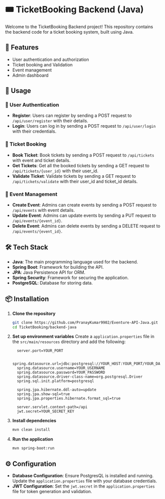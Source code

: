 # 🎟️ TicketBooking Backend (Java)

Welcome to the TicketBooking Backend project! This repository contains the backend code for a ticket booking system, built using Java.

## 🚀 Features

- User authentication and authorization
- Ticket booking and Validation
- Event management
- Admin dashboard

## 📖 Usage

### 🔐 User Authentication

- **Register**: Users can register by sending a POST request to `/api/user/register` with their details.
- **Login**: Users can log in by sending a POST request to `/api/user/login` with their credentials.

### 🎫 Ticket Booking

- **Book Ticket**: Book tickets by sending a POST request to `/api/tickets` with event and ticket details.
- **Get Tickets**: Get all the booked tickets by sending a GET request to `/api/tickets/{user_id}` with their user_id.
- **Validate Ticket**: Validate tickets by sending a GET request to `/api/tickets/validate` with their user_id and ticket_id details.

### 📅 Event Management

- **Create Event**: Admins can create events by sending a POST request to `/api/events` with event details.
- **Update Event**: Admins can update events by sending a PUT request to `/api/events/{event_id}`.
- **Delete Event**: Admins can delete events by sending a DELETE request to `/api/events/{event_id}`.

## 🛠️ Tech Stack

- **Java**: The main programming language used for the backend.
- **Spring Boot**: Framework for building the API.
- **JPA**: Java Persistence API for ORM.
- **Spring Security**: Framework for securing the application.
- **PostgreSQL**: Database for storing data.

## 📦 Installation

1. **Clone the repository**
    ```sh
    git clone https://github.com/PranayKumar9902/Eventure-API-Java.git
    cd TicketBooking/backend-java
    ```

2. **Set up environment variables**
    Create a `application.properties` file in the `src/main/resources` directory and add the following:
    ```properties
      server.port=YOUR_PORT

      spring.datasource.url=jdbc:postgresql://YOUR_HOST:YOUR_PORT/YOUR_DATABASE
      spring.datasource.username=YOUR_USERNAME
      spring.datasource.password=YOUR_PASSWORD
      spring.datasource.driver-class-name=org.postgresql.Driver
      spring.sql.init.platform=postgresql
     
      spring.jpa.hibernate.ddl-auto=update  
      spring.jpa.show-sql=true
      spring.jpa.properties.hibernate.format_sql=true
     
      server.servlet.context-path=/api
      jwt.secret=YOUR_SECRET_KEY

    ```

3. **Install dependencies**
    ```sh
    mvn clean install
    ```

4. **Run the application**
    ```sh
    mvn spring-boot:run
    ```

## ⚙️ Configuration

- **Database Configuration**: Ensure PostgresQL is installed and running. Update the `application.properties` file with your database credentials.
- **JWT Configuration**: Set the `jwt.secret` in the `application.properties` file for token generation and validation.

